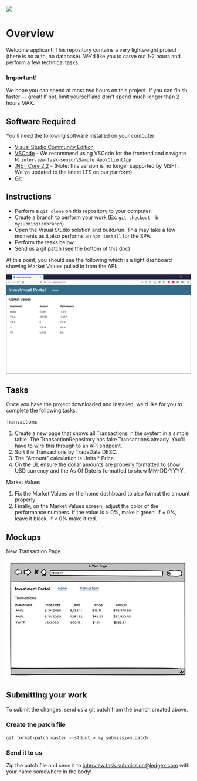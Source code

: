 ![](https://github.com/Ledgex/interview-task-senior/workflows/build-master/badge.svg)

# Overview

Welcome applicant! This repository contains a very lightweight project (there is no auth, no database). We'd like you to carve out 1-2 hours and perform a few technical tasks.

### Important!

We hope you can spend at most two hours on this project. If you can finish faster — great! If not, limit yourself and don't spend much longer than 2 hours MAX.

## Software Required

You'll need the following software installed on your computer:

- [Visual Studio Community Edition](https://visualstudio.microsoft.com/vs/community/)
- [VSCode](https://code.visualstudio.com/) - We recommend using VSCode for the frontend and navigate to `interview-task-senior\Sample.App\ClientApp`
- [.NET Core 2.2](https://dotnet.microsoft.com/download/dotnet-core/2.2) - (Note: this version is no longer supported by MSFT. We've updated to the latest LTS on our platform)
- [Git](https://git-scm.com/)


## Instructions

- Perform a `git clone` on this repository to your computer.
- Create a branch to perform your work (Ex: `git checkout -b mysubmissionbranch`)
- Open the Visual Studio solution and build/run. This may take a few moments as it also performs an `npm install` for the SPA.
- Perform the tasks below
- Send us a git patch (see the bottom of this doc)

At this point, you should see the following which is a light dashboard showing Market Values pulled in from the API:

![screenshot](https://raw.githubusercontent.com/Ledgex/interview-task-senior/master/readme/screenshot.png "Screenshot of app")

## Tasks

Once you have the project downloaded and installed, we'd like for you to complete the following tasks.

Transactions
1. Create a new page that shows all Transactions in the system in a simple table. The TransactionRepository has fake Transactions already. You'll have to wire this through to an API endpoint.
2. Sort the Transactions by TradeDate DESC.
3. The "Amount" calculation is Units * Price.
4. On the UI, ensure the dollar amounts are properly formatted to show USD currency and the As Of Date is formatted to show MM-DD-YYYY.

Market Values
1. Fix the Market Values on the home dashboard to also format the amount properly
2. Finally, on the Market Values screen, adjust the color of the performance numbers. If the value is > 0%, make it green. If = 0%, leave it black. If < 0% make it red.

## Mockups

New Transaction Page

![screenshot](https://raw.githubusercontent.com/Ledgex/interview-task-senior/master/readme/mockup-transactions.jpg "Transactions Mockup")

## Submitting your work

To submit the changes, send us a git patch from the branch created above.

### Create the patch file

`git format-patch master --stdout > my_submission.patch`

### Send it to us

Zip the patch file and send it to interview.task.submission@ledgex.com with your name somewhere in the body!
